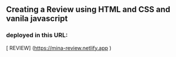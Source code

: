 ## Creating a Review using HTML and CSS and vanila javascript

### deployed in this URL:

[ REVIEW] (https://mina-review.netlify.app )
